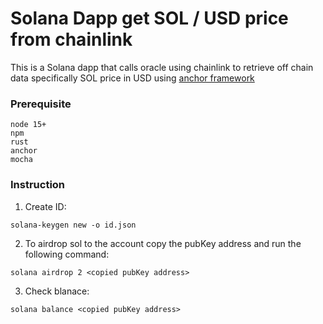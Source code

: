 # Solana Dapp get SOL / USD price from chainlink
This is a Solana dapp that calls oracle using chainlink to retrieve off chain data specifically SOL price in USD using [anchor framework](https://hackmd.io/@ironaddicteddog/solana-anchor-escrow)

### Prerequisite
```
node 15+
npm
rust
anchor 
mocha
```
### Instruction
1. Create ID:
```
solana-keygen new -o id.json
```
2. To airdrop sol to the account copy the pubKey address and run the following command:
```
solana airdrop 2 <copied pubKey address>
```
3. Check blanace:
```
solana balance <copied pubKey address>
```